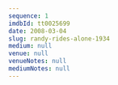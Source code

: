 ```yaml
---
sequence: 1
imdbId: tt0025699
date: 2008-03-04
slug: randy-rides-alone-1934
medium: null
venue: null
venueNotes: null
mediumNotes: null
---
```


